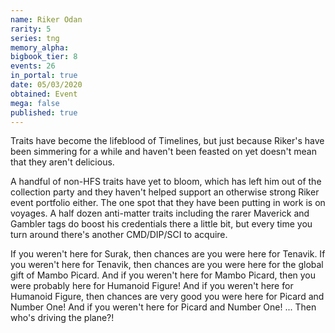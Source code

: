 ```yaml
---
name: Riker Odan
rarity: 5
series: tng
memory_alpha:
bigbook_tier: 8
events: 26
in_portal: true
date: 05/03/2020
obtained: Event
mega: false
published: true
---
```


Traits have become the lifeblood of Timelines, but just because Riker's have been simmering for a while and haven't been feasted on yet doesn't mean that they aren't delicious.

A handful of non-HFS traits have yet to bloom, which has left him out of the collection party and they haven't helped support an otherwise strong Riker event portfolio either. The one spot that they have been putting in work is on voyages. A half dozen anti-matter traits including the rarer Maverick and Gambler tags do boost his credentials there a little bit, but every time you turn around there's another CMD/DIP/SCI to acquire.

If you weren't here for Surak, then chances are you were here for Tenavik. If you weren't here for Tenavik, then chances are you were here for the global gift of Mambo Picard. And if you weren't here for Mambo Picard, then you were probably here for Humanoid Figure! And if you weren't here for Humanoid Figure, then chances are very good you were here for Picard and Number One! And if you weren't here for Picard and Number One! ... Then who's driving the plane?!
